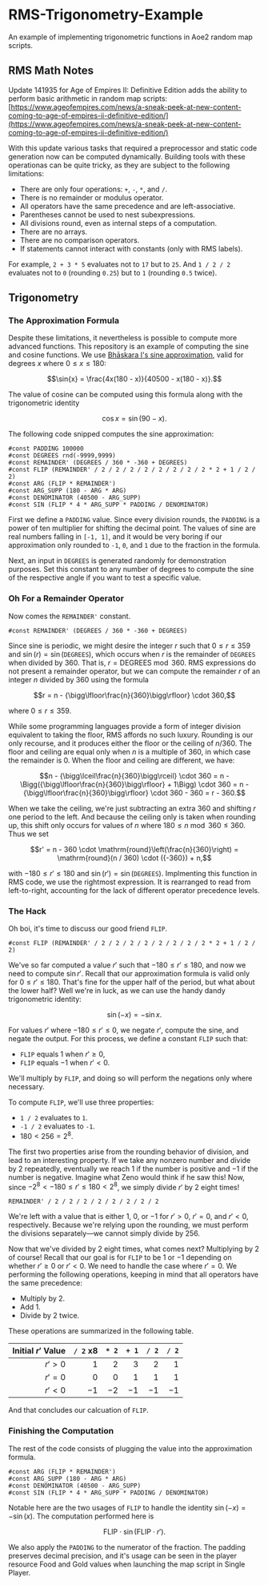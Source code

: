 # RMS-Trigonometry-Example
An example of implementing trigonometric functions in Aoe2 random map scripts.

## RMS Math Notes

Update 141935 for Age of Empires II: Definitive Edition adds the ability to perform basic arithmetic in random map scripts: [https://www.ageofempires.com/news/a-sneak-peek-at-new-content-coming-to-age-of-empires-ii-definitive-edition/](https://www.ageofempires.com/news/a-sneak-peek-at-new-content-coming-to-age-of-empires-ii-definitive-edition/)

With this update various tasks that required a preprocessor and static code generation now can be computed dynamically.
Building tools with these operationas can be quite tricky, as they are subject to the following limitations:

- There are only four operations: `+`, `-`, `*`, and `/`.
- There is no remainder or modulus operator.
- All operators have the same precedence and are left-associative.
- Parentheses cannot be used to nest subexpressions.
- All divisions round, even as internal steps of a computation.
- There are no arrays.
- There are no comparison operators.
- If statements cannot interact with constants (only with RMS labels).

For example, `2 + 3 * 5` evaluates not to `17` but to `25`.
And `1 / 2 / 2` evaluates not to `0` (rounding `0.25`) but to `1` (rounding `0.5` twice).

## Trigonometry

### The Approximation Formula

Despite these limitations, it nevertheless is possible to compute more advanced functions.
This repository is an example of computing the sine and cosine functions.
We use [Bhāskara I's sine approximation](https://en.wikipedia.org/wiki/Bh%C4%81skara_I%27s_sine_approximation_formula), valid for degrees $x$ where $0 \le x \le 180$:

$$\sin{x} = \frac{4x(180 - x)}{40500 - x(180 - x)}.$$

The value of cosine can be computed using this formula along with the trigonometric identity

$$\cos{x} = \sin{(90 - x)}.$$

The following code snipped computes the sine approximation:

```text
#const PADDING 100000
#const DEGREES rnd(-9999,9999)
#const REMAINDER' (DEGREES / 360 * -360 + DEGREES)
#const FLIP (REMAINDER' / 2 / 2 / 2 / 2 / 2 / 2 / 2 / 2 * 2 + 1 / 2 / 2)
#const ARG (FLIP * REMAINDER')
#const ARG_SUPP (180 - ARG * ARG)
#const DENOMINATOR (40500 - ARG_SUPP)
#const SIN (FLIP * 4 * ARG_SUPP * PADDING / DENOMINATOR)
```

First we define a `PADDING` value.
Since every division rounds, the `PADDING` is a power of ten multiplier for shifting the decimal point.
The values of sine are real numbers falling in `[-1, 1]`, and it would be very boring if our approximation only rounded to `-1`, `0`, and `1` due to the fraction in the formula.

Next, an input in `DEGREES` is generated randomly for demonstration purposes.
Set this constant to any number of degrees to compute the sine of the respective angle if you want to test a specific value.

### Oh For a Remainder Operator

Now comes the `REMAINDER'` constant.

```text
#const REMAINDER' (DEGREES / 360 * -360 + DEGREES)
```

Since sine is periodic, we might desire the integer $r$ such that $0 \le r \le 359$ and ${\sin(r) = \sin(\mathtt{DEGREES})}$, which occurs when $r$ is the remainder of `DEGREES` when divided by $360$.
That is, ${r = \mathrm{DEGREES} \bmod 360}$.
RMS expressions do not present a remainder operator, but we can compute the remainder $r$ of an integer $n$ divided by $360$ using the formula

$$r = n - {\bigg\lfloor\frac{n}{360}\bigg\rfloor} \cdot 360,$$

where $0 \le r \le 359$.

While some programming languages provide a form of integer division equivalent to taking the floor, RMS affords no such luxury.
Rounding is our only recourse, and it produces either the floor or the ceiling of $n / 360$.
The floor and ceiling are equal only when $n$ is a multiple of $360$, in which case the remainder is $0$.
When the floor and ceiling are different, we have:

$$n - {\bigg\lceil\frac{n}{360}\bigg\rceil} \cdot 360 = n - \Bigg({\bigg\lfloor\frac{n}{360}\bigg\rfloor} + 1\Bigg) \cdot 360 = n - {\bigg\lfloor\frac{n}{360}\bigg\rfloor} \cdot 360 - 360 = r - 360.$$

When we take the ceiling, we're just subtracting an extra $360$ and shifting $r$ one period to the left.
And because the ceiling only is taken when rounding up, this shift only occurs for values of $n$ where $180 \le n \bmod 360 \le 360$.
Thus we set

$$r' = n - 360 \cdot \mathrm{round}\left(\frac{n}{360}\right) = \mathrm{round}(n / 360) \cdot ({-360}) + n,$$

with ${{-180} \le r' \le 180}$ and ${\sin(r')  = \sin(\mathtt{DEGREES})}$.
Implmenting this function in RMS code, we use the rightmost expression.
It is rearranged to read from left-to-right, accounting for the lack of different operator precedence levels.

### The Hack

Oh boi, it's time to discuss our good friend `FLIP`.

```text
#const FLIP (REMAINDER' / 2 / 2 / 2 / 2 / 2 / 2 / 2 / 2 * 2 + 1 / 2 / 2)
```

We've so far computed a value $r'$ such that ${-180 \le r' \le 180}$, and now we need to compute $\sin{} r'$.
Recall that our approximation formula is valid only for ${0 \le r' \le 180}$.
That's fine for the upper half of the period, but what about the lower half?
Well we're in luck, as we can use the handy dandy trigonometric identity:

$$\sin{({-x})} = -\sin{} x.$$

For values $r'$ where ${-180 \le r' \le 0}$, we negate $r'$, compute the sine, and negate the output.
For this process, we define a constant `FLIP` such that:

- `FLIP` equals $1$ when ${r' \ge 0}$,
- `FLIP` equals $-1$ when ${r' < 0}$.

We'll multiply by `FLIP`, and doing so will perform the negations only where necessary.

To compute `FLIP`, we'll use three properties:
- `1 / 2` evaluates to `1`.
- `-1 / 2` evaluates to `-1`.
- ${180 < 256 = 2^8}$.

The first two properties arise from the rounding behavior of division, and lead to an interesting property.
If we take any nonzero number and divide by $2$ repeatedly, eventually we reach $1$ if the number is positive and ${-1}$ if the number is negative.
Imagine what Zeno would think if he saw this!
Now, since ${-2^8 < -180 \le r' \le 180 < 2^8}$, we simply divide $r'$ by $2$ eight times!

```text
REMAINDER' / 2 / 2 / 2 / 2 / 2 / 2 / 2 / 2
```

We're left with a value that is either $1$, $0$, or ${-1}$ for ${r' > 0}$, ${r' = 0}$, and ${r' < 0}$, respectively.
Because we're relying upon the rounding, we must perform the divisions separately—we cannot simply divide by $256$.

Now that we've divided by $2$ eight times, what comes next?
Multiplying by $2$ of course!
Recall that our goal is for `FLIP` to be $1$ or ${-1}$ depending on whether ${r' \ge 0}$ or ${r' < 0}$.
We need to handle the case where ${r' = 0}$.
We performing the following operations, keeping in mind that all operators have the same precedence:

- Multiply by $2$.
- Add $1$.
- Divide by $2$ twice.

These operations are summarized in the following table.

| Initial $r'$ Value | `/ 2` x8 | `* 2`  | `+ 1`  | `/ 2`  | `/ 2`  |
| -----------------: | -------: | -----: | -----: | -----: | -----: |
| $r' > 0$           | $1$      | $2$    | $3$    | $2$    | $1$    |
| $r' = 0$           | $0$      | $0$    | $1$    | $1$    | $1$    |
| $r' < 0$           | ${-1}$   | ${-2}$ | ${-1}$ | ${-1}$ | ${-1}$ |

And that concludes our calcuation of `FLIP`.

### Finishing the Computation

The rest of the code consists of plugging the value into the approximation formula.

```text
#const ARG (FLIP * REMAINDER')
#const ARG_SUPP (180 - ARG * ARG)
#const DENOMINATOR (40500 - ARG_SUPP)
#const SIN (FLIP * 4 * ARG_SUPP * PADDING / DENOMINATOR)
```

Notable here are the two usages of `FLIP` to handle the identity ${\sin{({-x})} = -\sin{(x)}}$.
The computation performed here is

$$\mathrm{FLIP} \cdot \sin(\mathrm{FLIP} \cdot r').$$

We also apply the `PADDING` to the numerator of the fraction.
The padding preserves decimal precision, and it's usage can be seen in the player resource Food and Gold values when launching the map script in Single Player.
